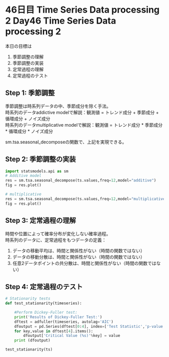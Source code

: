 # 46日目 Time Series Data processing 2 Day46 Time Series Data processing 2

本日の目標は
1. 季節調整の理解
2. 季節調整の実装
3. 定常過程の理解
4. 定常過程のテスト

## Step 1: 季節調整
季節調整は時系列データの中、季節成分を除く手法。  
時系列のデータaddictive modelで解説：観測値 = トレンド成分 + 季節成分 + 循環成分 + ノイズ成分  
時系列のデータmultiplicative modelで解説：観測値 = トレンド成分 * 季節成分 * 循環成分 * ノイズ成分  

sm.tsa.seasonal_decomposeの関数で、上記を実現できる。  

## Step 2: 季節調整の実装

```python
import statsmodels.api as sm
# Additive model
res = sm.tsa.seasonal_decompose(ts.values,freq=12,model="additive")
fig = res.plot()

# multiplicative
res = sm.tsa.seasonal_decompose(ts.values,freq=12,model="multiplicative")
fig = res.plot()
```

## Step 3: 定常過程の理解

時間や位置によって確率分布が変化しない確率過程。  
時系列のデータに、定常過程をもつデータの定義：
1. データの移動平均は、時間と関係性がない（時間の関数ではない）
2. データの移動分散は、時間と関係性がない（時間の関数ではない）
1. 任意2データポイントの共分散は、時間と関係性がない（時間の関数ではない）

## Step 4: 定常過程のテスト

```python
# Stationarity tests
def test_stationarity(timeseries):

    #Perform Dickey-Fuller test:
    print('Results of Dickey-Fuller Test:')
    dftest = adfuller(timeseries, autolag='AIC')
    dfoutput = pd.Series(dftest[0:4], index=['Test Statistic','p-value','#Lags Used','Number of Observations Used'])
    for key,value in dftest[4].items():
        dfoutput['Critical Value (%s)'%key] = value
    print (dfoutput)

test_stationarity(ts)
```
